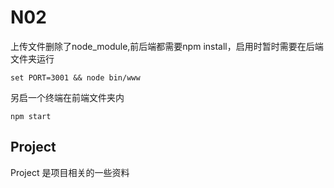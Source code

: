# N02
上传文件删除了node_module,前后端都需要npm install，启用时暂时需要在后端文件夹运行
```
set PORT=3001 && node bin/www
```
另启一个终端在前端文件夹内
```
npm start
```

## Project 
Project 是项目相关的一些资料